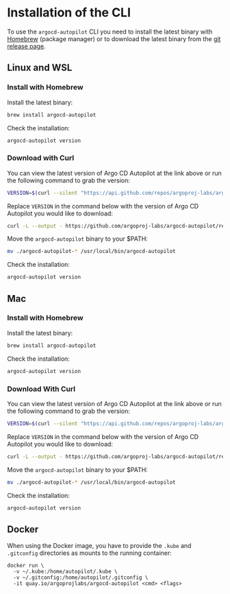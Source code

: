 # Installation of the CLI

To use the `argocd-autopilot` CLI you need to install the latest binary with [Homebrew](https://brew.sh/) (package manager) or to download the latest binary from the [git release page](https://github.com/argoproj-labs/argocd-autopilot/releases).

## Linux and WSL
### Install with Homebrew
Install the latest binary:
```bash
brew install argocd-autopilot
```

Check the installation:
```bash
argocd-autopilot version
```

### Download with Curl
You can view the latest version of Argo CD Autopilot at the link above or run the following command to grab the version:
```bash
VERSION=$(curl --silent "https://api.github.com/repos/argoproj-labs/argocd-autopilot/releases/latest" | grep '"tag_name"' | sed -E 's/.*"([^"]+)".*/\1/')
```

Replace `VERSION` in the command below with the version of Argo CD Autopilot you would like to download:
```bash
curl -L --output - https://github.com/argoproj-labs/argocd-autopilot/releases/download/$VERSION/argocd-autopilot-linux-amd64.tar.gz | tar zx
```

Move the `argocd-autopilot` binary to your $PATH:
```bash
mv ./argocd-autopilot-* /usr/local/bin/argocd-autopilot
```

Check the installation:
```bash
argocd-autopilot version
```

## Mac
### Install with Homebrew
Install the latest binary:
```bash
brew install argocd-autopilot
```

Check the installation:
```bash
argocd-autopilot version
```

### Download With Curl
You can view the latest version of Argo CD Autopilot at the link above or run the following command to grab the version:
```bash
VERSION=$(curl --silent "https://api.github.com/repos/argoproj-labs/argocd-autopilot/releases/latest" | grep '"tag_name"' | sed -E 's/.*"([^"]+)".*/\1/')
```

Replace `VERSION` in the command below with the version of Argo CD Autopilot you would like to download:
```bash
curl -L --output - https://github.com/argoproj-labs/argocd-autopilot/releases/download/$VERSION/argocd-autopilot-darwin-amd64.tar.gz | tar zx
```

Move the `argocd-autopilot` binary to your $PATH:
```bash
mv ./argocd-autopilot-* /usr/local/bin/argocd-autopilot
```

Check the installation:
```bash
argocd-autopilot version
```

## Docker
When using the Docker image, you have to provide the `.kube` and `.gitconfig` directories as mounts to the running container:
```
docker run \
  -v ~/.kube:/home/autopilot/.kube \
  -v ~/.gitconfig:/home/autopilot/.gitconfig \
  -it quay.io/argoprojlabs/argocd-autopilot <cmd> <flags>
```
